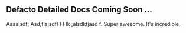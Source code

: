 ## Defacto Detailed Docs Coming Soon ...


Aaaalsdf; Asd;flajsdfFFFlk ;alsdkfjasd f. Super awesome. It's incredible.
